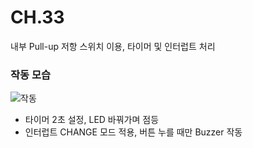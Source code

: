 # CH.33
내부 Pull-up 저항 스위치 이용, 타이머 및 인터럽트 처리
### 작동 모습
![작동](https://user-images.githubusercontent.com/59993347/120276353-8a675e80-c2ed-11eb-8071-05b0f84106aa.gif)
* 타이머 2초 설정, LED 바꿔가며 점등
* 인터럽트 CHANGE 모드 적용, 버튼 누를 때만 Buzzer 작동
